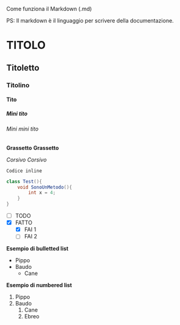 Come funziona il Markdown (.md)

PS: Il markdown è il linguaggio per scrivere della documentazione.

# TITOLO
## Titoletto
### Titolino
#### Tito
##### Mini tito
###### Mini mini tito

**Grassetto**
__Grassetto__

*Corsivo*
_Corsivo_

`Codice inline`

```Java
class Test(){
    void SonoUnMetodo(){
        int x = 4;
    }
}
```

- [ ] TODO
- [X] FATTO 
    - [X] FAI 1
    - [ ] FAI 2

**Esempio di bulletted list**
- Pippo
- Baudo
  - Cane


**Esempio di numbered list**
1. Pippo
2. Baudo
   1. Cane
   2. Ebreo


